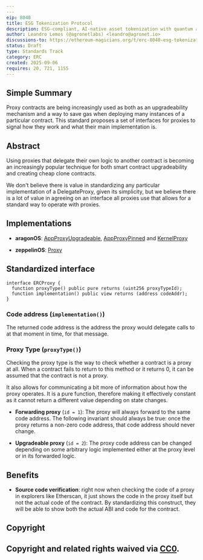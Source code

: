 ```yaml
---
---
eip: 8040
title: ESG Tokenization Protocol
description: ESG-compliant, AI-native asset tokenization with quantum auditability and lifecycle integrity.
author: Leandro Lemos (@agronetlabs) <leandro@agronet.io>
discussions-to: https://ethereum-magicians.org/t/erc-8040-esg-tokenization-protocol/25846
status: Draft
type: Standards Track
category: ERC
created: 2025-09-06
requires: 20, 721, 1155
---
```


## Simple Summary
Proxy contracts are being increasingly used as both as an upgradeability mechanism
and a way to save gas when deploying many instances of a particular contract. This
standard proposes a set of interfaces for proxies to signal how they work and what
their main implementation is.

## Abstract
Using proxies that delegate their own logic to another contract is becoming an
increasingly popular technique for both smart contract upgradeability and creating
cheap clone contracts.

We don't believe there is value in standardizing any particular implementation
of a DelegateProxy, given its simplicity, but we believe there is a lot of value
in agreeing on an interface all proxies use that allows for a standard way to
operate with proxies.

## Implementations

- **aragonOS**: [AppProxyUpgradeable](https://github.com/aragon/aragonOS/blob/master/contracts/apps/AppProxyUpgradeable.sol), [AppProxyPinned](https://github.com/aragon/aragonOS/blob/master/contracts/apps/AppProxyPinned.sol) and [KernelProxy](https://github.com/aragon/aragonOS/blob/master/contracts/kernel/KernelProxy.sol)

- **zeppelinOS**: [Proxy](https://github.com/zeppelinos/labs/blob/2da9e859db81a61f2449d188e7193788ca721c65/upgradeability_ownership/contracts/Proxy.sol)

## Standardized interface

```solidity
interface ERCProxy {
  function proxyType() public pure returns (uint256 proxyTypeId);
  function implementation() public view returns (address codeAddr);
}
```

### Code address (`implementation()`)
The returned code address is the address the proxy would delegate calls to at that
moment in time, for that message.

### Proxy Type (`proxyType()`)

Checking the proxy type is the way to check whether a contract is a proxy at all.
When a contract fails to return to this method or it returns 0, it can be assumed
that the contract is not a proxy.

It also allows for communicating a bit more of information about how the proxy
operates. It is a pure function, therefore making it effectively constant as
it cannot return a different value depending on state changes.

- **Forwarding proxy** (`id = 1`): The proxy will always forward to the same code
address. The following invariant should always be true: once the proxy returns
a non-zero code address, that code address should never change.

- **Upgradeable proxy** (`id = 2`): The proxy code address can be changed depending
on some arbitrary logic implemented either at the proxy level or in its forwarded
logic.

## Benefits

- **Source code verification**: right now when checking the code of a proxy in explorers
like Etherscan, it just shows the code in the proxy itself but not the actual
code of the contract. By standardizing this construct, they will be able to show
both the actual ABI and code for the contract.

## Copyright
Copyright and related rights waived via [CC0](../LICENSE.md).
---
